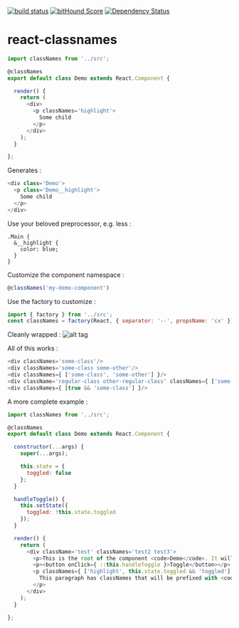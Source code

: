 [![build status](https://secure.travis-ci.org/synchronized/react-classnames.png)](http://travis-ci.org/synchronized/react-classnames) [![bitHound Score](https://www.bithound.io/github/synchronized/react-classnames/badges/score.svg)](https://www.bithound.io/github/synchronized/react-classnames) [![Dependency Status](https://david-dm.org/synchronized/react-classnames.svg)](https://david-dm.org/synchronized/react-classnames)
# react-classnames

```js
import classNames from '../src';

@classNames
export default class Demo extends React.Component {

  render() {
    return (
      <div>
        <p classNames='highlight'>
          Some child
        </p>
      </div>
    );
  }

};
```

Generates :
```js
<div class='Demo'>
  <p class='Demo__highlight'>
    Some child
  </p>
</div>
```

Use your beloved preprocessor, e.g. less :
```less
.Main {
  &__highlight {
    color: blue;
  }
}
```

Customize the component namespace :
```js
@classNames('my-demo-component')
```

Use the factory to customize :
```js
import { factory } from '../src';
const classNames = factory(React, { separator: '--', propsName: 'cx' });
```

Cleanly wrapped :
![alt tag](https://raw.github.com/jide/react-classnames/screenshot.png)

All of this works :
```js
<div classNames='some-class'/>
<div classNames='some-class some-other'/>
<div classNames={ ['some-class', 'some-other'] }/>
<div className='regular-class other-regular-class' classNames={ ['some-class'] }/>
<div classNames={ [true && 'some-class'] }/>
```

A more complete example :
```js
import classNames from '../src';

@classNames
export default class Demo extends React.Component {

  constructor(...args) {
    super(...args);

    this.state = {
      toggled: false
    };
  }

  handleToggle() {
    this.setState({
      toggled: !this.state.toggled
    });
  }

  render() {
    return (
      <div className='test' classNames='test2 test3'>
        <p>This is the root of the component <code>Demo</code>. It will get the <code>Demo</code> class and can have other <code>className</code> and <code>classNames</code> props.</p>
        <p><button onClick={ ::this.handleToggle }>Toggle</button></p>
        <p classNames={ ['highlight', this.state.toggled && 'toggled'] }>
          This paragraph has classNames that will be prefixed with <code>Demo</code>. It is blue when toggled.
        </p>
      </div>
    );
  }

};
```

